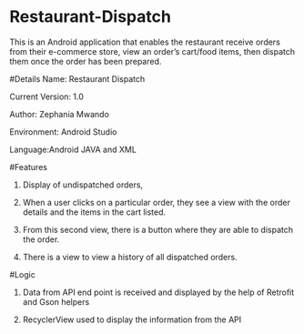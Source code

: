 # Restaurant-Dispatch

This is an Android application that enables the restaurant receive orders from
their e-commerce store, view an order’s cart/food items, then dispatch them once
the order has been prepared.

#Details
Name: Restaurant Dispatch

Current Version: 1.0

Author: Zephania Mwando

Environment: Android Studio

Language:Android JAVA and XML

#Features

1. Display of undispatched orders,

2. When a user clicks on a particular order, they see a view  with the order details
   and the items in the cart listed. 

3. From this second view, there is a button where they are able to dispatch the order. 

4. There is a view to view a history of all dispatched orders.

#Logic

1. Data from API end point is received and displayed  by the help of Retrofit and Gson helpers

2. RecyclerView used to display the information from the API

